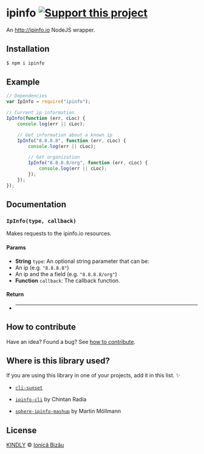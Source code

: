 # ipinfo [![Support this project][donate-now]][paypal-donations]

An http://ipinfo.io NodeJS wrapper.

## Installation

```sh
$ npm i ipinfo
```

## Example

```js
// Dependencies
var IpInfo = require("ipinfo");

// Current ip information
IpInfo(function (err, cLoc) {
    console.log(err || cLoc);

    // Get information about a known ip
    IpInfo("8.8.8.8", function (err, cLoc) {
        console.log(err || cLoc);

        // Get organization
        IpInfo("8.8.8.8/org", function (err, cLoc) {
            console.log(err || cLoc);
        });
    });
});
```

## Documentation

### `IpInfo(type, callback)`
Makes requests to the ipinfo.io resources.

#### Params
- **String** `type`: An optional string parameter that can be:
 - An ip (e.g. `"8.8.8.8"`)
 - An ip and the a field (e.g. `"8.8.8.8/org"`)
- **Function** `callback`: The callback function.

#### Return
- ****

## How to contribute
Have an idea? Found a bug? See [how to contribute][contributing].

## Where is this library used?
If you are using this library in one of your projects, add it in this list. :sparkles:

 - [`cli-sunset`](https://github.com/IonicaBizau/cli-sunset)

 - [`ipinfo-cli`](https://github.com/beatfreaker/ipinfo-cli) by Chintan Radia

 - [`sphere-ipinfo-mashup`](https://github.com/mmoelli/sphere-ipinfo-mashup) by Martin Möllmann

## License

[KINDLY][license] © [Ionică Bizău][website]

[license]: http://ionicabizau.github.io/kindly-license/?author=Ionic%C4%83%20Biz%C4%83u%20%3Cbizauionica@gmail.com%3E&year=2014

[website]: http://ionicabizau.net
[paypal-donations]: https://www.paypal.com/cgi-bin/webscr?cmd=_s-xclick&hosted_button_id=RVXDDLKKLQRJW
[donate-now]: http://i.imgur.com/6cMbHOC.png

[contributing]: /CONTRIBUTING.md
[docs]: /DOCUMENTATION.md
